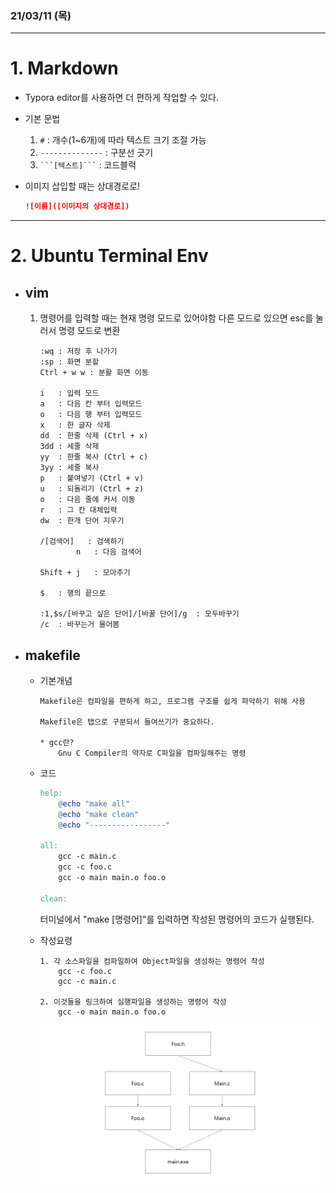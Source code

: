 ### 21/03/11 (목)
------------------------------
# 1. Markdown
- Typora editor를 사용하면 더 편하게 작업할 수 있다.

- 기본 문법
    1. `#` : 개수(1~6개)에 따라 텍스트 크기 조절 가능
    2. `--------------` : 구분선 긋기
    3. ` ```[텍스트]``` ` : 코드블럭
		
- 이미지 삽입할 때는 상대경로로!
    ```Markdown 
    ![이름]([이미지의 상대경로])
    ```
	

----------------------------
# 2. Ubuntu Terminal Env

- ## vim

    1. 명령어를 입력할 때는 현재 명령 모드로 있어야함 다른 모드로 있으면 esc를 눌러서 명령 모드로 변환
        ```
        :wq	: 저장 후 나가기
        :sp	: 화면 분할
        Ctrl + w w : 분활 화면 이동

        i	: 입력 모드
        a	: 다음 칸 부터 입력모드
        o	: 다음 행 부터 입력모드
        x	: 한 글자 삭제
        dd  : 한줄 삭제 (Ctrl + x)
        3dd : 세줄 삭제
        yy  : 한줄 복사 (Ctrl + c)
        3yy : 세줄 복사
        p   : 붙여넣기 (Ctrl + v)
        u   : 되돌리기 (Ctrl + z)
        o   : 다음 줄에 커서 이동
        r   : 그 칸 대체입력
        dw  : 한개 단어 지우기

        /[검색어]   : 검색하기
                n   : 다음 검색어  

        Shift + j   : 모아주기

        $   : 행의 끝으로

        :1,$s/[바꾸고 싶은 단어]/[바꿀 단어]/g  : 모두바꾸기
        /c  : 바꾸는거 물어봄
        ```

- ## makefile
        
    - 기본개념
        ```
        Makefile은 컴파일을 편하게 하고, 프로그램 구조를 쉽게 파악하기 위해 사용
    
        Makefile은 탭으로 구분되서 들여쓰기가 중요하다.

        * gcc란?
            Gnu C Compiler의 약자로 C파일을 컴파일해주는 명령
        ```

    - 코드
        ```Makefile
        help:
            @echo "make all"
            @echo "make clean"
            @echo "-----------------"

        all:
            gcc -c main.c
            gcc -c foo.c
            gcc -o main main.o foo.o

        clean:
        ```

        터미널에서 "make [명령어]"를 입력하면 작성된 명령어의 코드가 실행된다.

    - 작성요령
        ```
        1. 각 소스파일을 컴파일하여 Object파일을 생성하는 명령어 작성
            gcc -c foo.c
            gcc -c main.c

        2. 이것들을 링크하여 실행파일을 생성하는 명령어 작성
            gcc -o main main.o foo.o
        ```


        ![파일 구조](./Image/구조.JPG)
		


